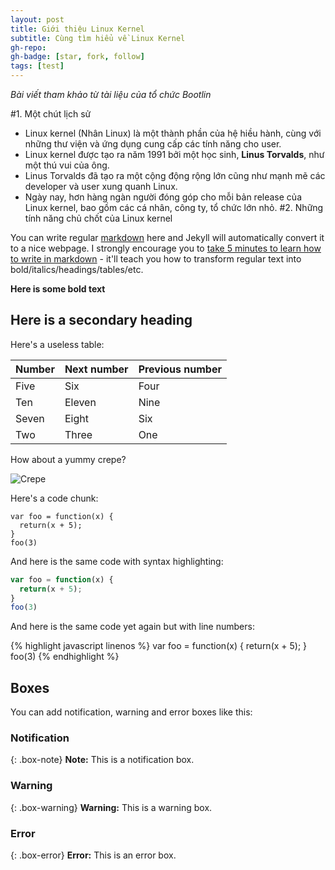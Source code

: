 ```yaml
---
layout: post
title: Giới thiệu Linux Kernel
subtitle: Cùng tìm hiểu về Linux Kernel
gh-repo: 
gh-badge: [star, fork, follow]
tags: [test]
---
```


_Bài viết tham khảo từ tài liệu của tổ chức Bootlin_

#1. Một chút lịch sử
  * Linux kernel (Nhân Linux) là một thành phần của hệ hiều hành, cùng với những thư viện và ứng dụng cung cấp các tính năng cho user.
  * Linux kernel được tạo ra năm 1991 bởi một học sinh, **Linus Torvalds**, như một thú vui của ông.
  * Linus Torvalds đã tạo ra một cộng động rộng lớn cũng như mạnh mẽ các developer và user xung quanh Linux.
  * Ngày nay, hơn hàng ngàn người đóng góp cho mỗi bản release của Linux kernel, bao gồm các cá nhân, công ty, tổ chức lớn nhỏ.
#2. Những tính năng chủ chốt của Linux kernel
  

You can write regular [markdown](http://markdowntutorial.com/) here and Jekyll will automatically convert it to a nice webpage.  I strongly encourage you to [take 5 minutes to learn how to write in markdown](http://markdowntutorial.com/) - it'll teach you how to transform regular text into bold/italics/headings/tables/etc.

**Here is some bold text**

## Here is a secondary heading

Here's a useless table:

| Number | Next number | Previous number |
| :------ |:--- | :--- |
| Five | Six | Four |
| Ten | Eleven | Nine |
| Seven | Eight | Six |
| Two | Three | One |


How about a yummy crepe?

![Crepe](http://s3-media3.fl.yelpcdn.com/bphoto/cQ1Yoa75m2yUFFbY2xwuqw/348s.jpg)

Here's a code chunk:

~~~
var foo = function(x) {
  return(x + 5);
}
foo(3)
~~~

And here is the same code with syntax highlighting:

```javascript
var foo = function(x) {
  return(x + 5);
}
foo(3)
```

And here is the same code yet again but with line numbers:

{% highlight javascript linenos %}
var foo = function(x) {
  return(x + 5);
}
foo(3)
{% endhighlight %}

## Boxes
You can add notification, warning and error boxes like this:

### Notification

{: .box-note}
**Note:** This is a notification box.

### Warning

{: .box-warning}
**Warning:** This is a warning box.

### Error

{: .box-error}
**Error:** This is an error box.
